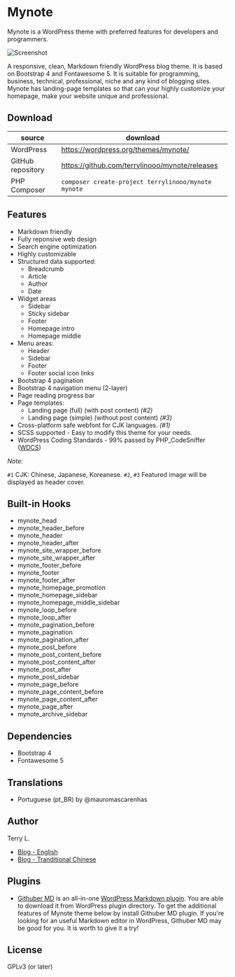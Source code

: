 # Mynote

Mynote is a WordPress theme with preferred features for developers and programmers.

![Screenshot](./screenshot.png)

A responsive, clean, Markdown friendly WordPress blog theme. It is based on Bootstrap 4 and Fontawesome 5. It is suitable for programming, business, technical, professional, niche and any kind of blogging sites. Mynote has landing-page templates so that can your highly customize your homepage, make your website unique and professional.

## Download

| source | download | 
| --- | --- | 
| WordPress | https://wordpress.org/themes/mynote/ |
| GitHub repository | https://github.com/terrylinooo/mynote/releases | 
| PHP Composer | `composer create-project terrylinooo/mynote mynote` |

## Features

- Markdown friendly
- Fully reponsive web design
- Search engine optimization
- Highly customizable
- Structured data supported:
  - Breadcrumb
  - Article
  - Author
  - Date
- Widget areas
  - Sidebar
  - Sticky sidebar
  - Footer
  - Homepage intro
  - Homepage middle
- Menu areas:
  - Header
  - Sidebar
  - Footer
  - Footer social icon links
- Bootstrap 4 pagination
- Bootstrap 4 navigation menu (2-layer)
- Page reading progress bar
- Page templates:
  - Landing page (full) (with post content) *(#2)*
  - Landing page (simple) (without post content) *(#3)*
- Cross-platform safe webfont for CJK languages. *(#1)*
- SCSS supported - Easy to modify this theme for your needs.
- WordPress Coding Standards - 99% passed by PHP_CodeSniffer ([WDCS](https://github.com/WordPress-Coding-Standards/WordPress-Coding-Standards))

*Note:*

`#1` CJK: Chinese, Japanese, Koreanese.
`#2`, `#3` Featured image will be displayed as header cover.

## Built-in Hooks

- mynote_head
- mynote_header_before
- mynote_header
- mynote_header_after
- mynote_site_wrapper_before
- mynote_site_wrapper_after
- mynote_footer_before
- mynote_footer
- mynote_footer_after
- mynote_homepage_promotion
- mynote_homepage_sidebar
- mynote_homepage_middle_sidebar
- mynote_loop_before
- mynote_loop_after
- mynote_pagination_before
- mynote_pagination
- mynote_pagination_after
- mynote_post_before
- mynote_post_content_before
- mynote_post_content_after
- mynote_post_after
- mynote_post_sidebar
- mynote_page_before
- mynote_page_content_before
- mynote_page_content_after
- mynote_page_after
- mynote_archive_sidebar

## Dependencies

- Bootstrap 4
- Fontawesome 5

## Translations

- Portuguese (pt_BR) by @mauromascarenhas

## Author

Terry L.
- [Blog - English](https://terryl.in/) 
- [Blog - Tranditional Chinese](https://terryl.in/zh/)

## Plugins 
- [Githuber MD](https://github.com/terrylinooo/githuber-md) is an all-in-one [WordPress Markdown plugin](https://wordpress.org/plugins/wp-githuber-md/). You are able to download it from WordPress plugin directory. To get the additional features of Mynote theme below by install Githuber MD plugin. If you're looking for an useful Markdown editor in WordPress, Githuber MD may be good for you. It is worth to give it a try!

## License

GPLv3 (or later)
